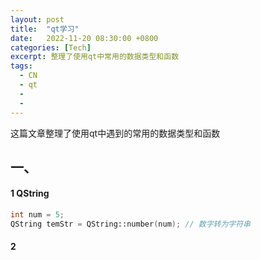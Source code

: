 ```yaml
---
layout: post
title:  "qt学习"
date:   2022-11-20 08:30:00 +0800
categories: [Tech]
excerpt: 整理了使用qt中常用的数据类型和函数
tags:
  - CN
  - qt 
  - 
  - 
---
```


这篇文章整理了使用qt中遇到的常用的数据类型和函数

## 一、

#### 1 QString
```C++
int num = 5;
QString temStr = QString::number(num); // 数字转为字符串
```

#### 2

